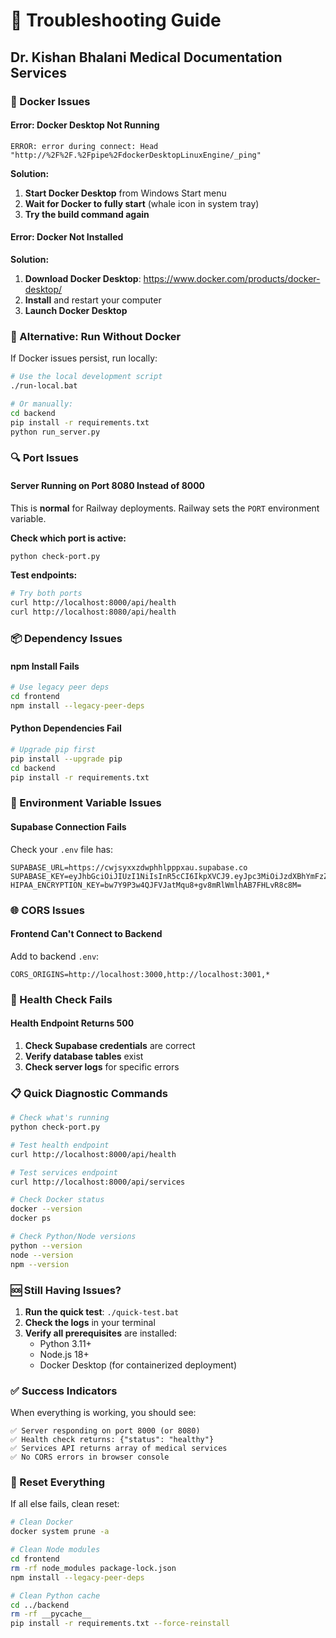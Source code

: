 # 🔧 Troubleshooting Guide
## Dr. Kishan Bhalani Medical Documentation Services

### 🐳 Docker Issues

#### **Error: Docker Desktop Not Running**
```
ERROR: error during connect: Head "http://%2F%2F.%2Fpipe%2FdockerDesktopLinuxEngine/_ping"
```

**Solution:**
1. **Start Docker Desktop** from Windows Start menu
2. **Wait for Docker to fully start** (whale icon in system tray)
3. **Try the build command again**

#### **Error: Docker Not Installed**
**Solution:**
1. **Download Docker Desktop**: https://www.docker.com/products/docker-desktop/
2. **Install** and restart your computer
3. **Launch Docker Desktop**

### 🚀 Alternative: Run Without Docker

If Docker issues persist, run locally:

```bash
# Use the local development script
./run-local.bat

# Or manually:
cd backend
pip install -r requirements.txt
python run_server.py
```

### 🔍 Port Issues

#### **Server Running on Port 8080 Instead of 8000**
This is **normal** for Railway deployments. Railway sets the `PORT` environment variable.

**Check which port is active:**
```bash
python check-port.py
```

**Test endpoints:**
```bash
# Try both ports
curl http://localhost:8000/api/health
curl http://localhost:8080/api/health
```

### 📦 Dependency Issues

#### **npm Install Fails**
```bash
# Use legacy peer deps
cd frontend
npm install --legacy-peer-deps
```

#### **Python Dependencies Fail**
```bash
# Upgrade pip first
pip install --upgrade pip
cd backend
pip install -r requirements.txt
```

### 🔐 Environment Variable Issues

#### **Supabase Connection Fails**
Check your `.env` file has:
```env
SUPABASE_URL=https://cwjsyxxzdwphhlpppxau.supabase.co
SUPABASE_KEY=eyJhbGciOiJIUzI1NiIsInR5cCI6IkpXVCJ9.eyJpc3MiOiJzdXBhYmFzZSIsInJlZiI6ImN3anN5eHh6ZHdwaGhscHBweGF1Iiwicm9sZSI6ImFub24iLCJpYXQiOjE3NjE2MzA2MTUsImV4cCI6MjA3NzIwNjYxNX0.7qmRxFhZr_rHwKRp_YaD3HB4D30feclY3xNPipoJvr0
HIPAA_ENCRYPTION_KEY=bw7Y9P3w4QJFVJatMqu8+gv8mRlWmlhAB7FHLvR8c8M=
```

### 🌐 CORS Issues

#### **Frontend Can't Connect to Backend**
Add to backend `.env`:
```env
CORS_ORIGINS=http://localhost:3000,http://localhost:3001,*
```

### 🏥 Health Check Fails

#### **Health Endpoint Returns 500**
1. **Check Supabase credentials** are correct
2. **Verify database tables** exist
3. **Check server logs** for specific errors

### 📋 Quick Diagnostic Commands

```bash
# Check what's running
python check-port.py

# Test health endpoint
curl http://localhost:8000/api/health

# Test services endpoint  
curl http://localhost:8000/api/services

# Check Docker status
docker --version
docker ps

# Check Python/Node versions
python --version
node --version
npm --version
```

### 🆘 Still Having Issues?

1. **Run the quick test**: `./quick-test.bat`
2. **Check the logs** in your terminal
3. **Verify all prerequisites** are installed:
   - Python 3.11+
   - Node.js 18+
   - Docker Desktop (for containerized deployment)

### ✅ Success Indicators

When everything is working, you should see:
```
✅ Server responding on port 8000 (or 8080)
✅ Health check returns: {"status": "healthy"}
✅ Services API returns array of medical services
✅ No CORS errors in browser console
```

### 🔄 Reset Everything

If all else fails, clean reset:
```bash
# Clean Docker
docker system prune -a

# Clean Node modules
cd frontend
rm -rf node_modules package-lock.json
npm install --legacy-peer-deps

# Clean Python cache
cd ../backend
rm -rf __pycache__
pip install -r requirements.txt --force-reinstall
```